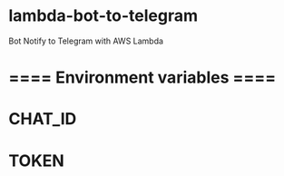 # lambda-bot-to-telegram
Bot Notify to Telegram with AWS Lambda

# ==== Environment variables ====
# CHAT_ID
# TOKEN
